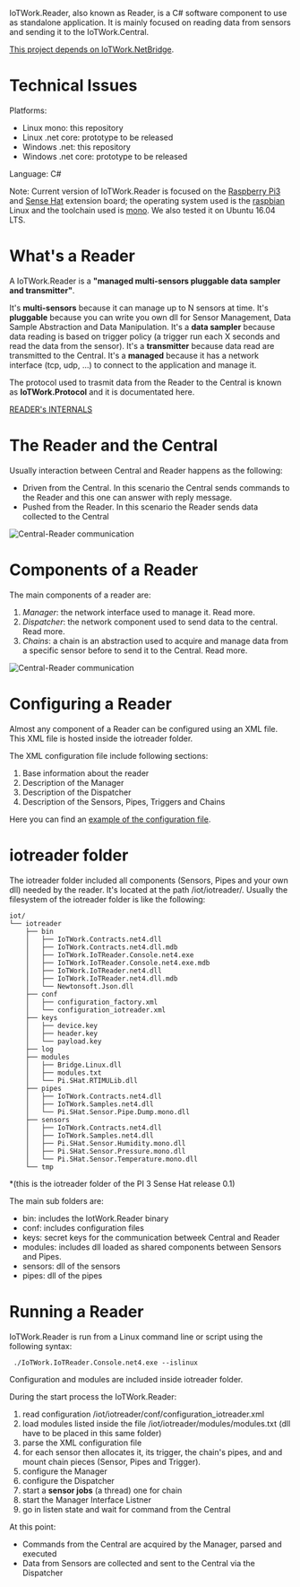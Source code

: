 
IoTWork.Reader, also known as Reader, is a C# software component to use as standalone application.
It is mainly focused on reading data from sensors and sending it to the IoTWork.Central.

[This project depends on IoTWork.NetBridge](https://github.com/samnium/IoTWork.NetBridge).

# Technical Issues

Platforms: 

* Linux mono: this repository
* Linux .net core: prototype to be released
* Windows .net: this repository
* Windows .net core: prototype to be released

Language: C#

Note: Current version of IoTWork.Reader is focused on the [Raspberry Pi3](https://www.raspberrypi.org/) and [Sense Hat](https://www.raspberrypi.org/products/sense-hat/) extension board; the operating system used is the [raspbian](https://www.raspbian.org/) Linux and the toolchain used is [mono](http://www.mono-project.com/). We also tested it on Ubuntu 16.04 LTS.

# What's a Reader

A IoTWork.Reader is a **"managed multi-sensors pluggable data sampler and transmitter"**.

It's **multi-sensors** because it can manage up to N sensors at time.
It's **pluggable** because you can write you own dll for Sensor Management, Data Sample Abstraction and Data Manipulation.
It's a **data sampler** because data reading is based on trigger policy (a trigger run each X seconds and read the data from the sensor).
It's a **transmitter** because data read are transmitted to the Central.
It's a **managed** because it has a network interface (tcp, udp, ...) to connect to the application and manage it.

The protocol used to trasmit data from the Reader to the Central is known as **IoTWork.Protocol** and it is documentated here.

[READER's INTERNALS](docs/Internals.md)


# The Reader and the Central

Usually interaction between Central and Reader happens as the following:

* Driven from the Central. In this scenario the Central sends commands to the Reader and this one can answer with reply message.
* Pushed from the Reader. In this scenario the Reader sends data collected to the Central

![Central-Reader communication](https://rawgit.com/samnium/IoTWork.Reader/master/images/IoTWork.Central.Reader.Communication.png)


# Components of a Reader

The main components of a reader are:

1. *Manager*: the network interface used to manage it. Read more.
2. *Dispatcher*: the network component used to send data to the central. Read more.
3. *Chains*: a chain is an abstraction used to acquire and manage data from a specific sensor before to send it to the Central. Read more.

![Central-Reader communication](https://rawgit.com/samnium/IoTWork.Reader/master/images/IoTWork.Reader.View.Components.png)


# Configuring a Reader

Almost any component of a Reader can be configured using an XML file.
This XML file is hosted inside the iotreader folder.

The XML configuration file include following sections:

1. Base information about the reader
2. Description of the Manager
3. Description of the Dispatcher
4. Description of the Sensors, Pipes, Triggers and Chains 

Here you can find an [example of the configuration file](data/XmlConfiguration.md).

# iotreader folder

The iotreader folder included all components (Sensors, Pipes and your own dll) needed by the reader.
It's located at the path /iot/iotreader/.
Usually the filesystem of the iotreader folder is like the following:

```
iot/
└── iotreader
    ├── bin
    │   ├── IoTWork.Contracts.net4.dll
    │   ├── IoTWork.Contracts.net4.dll.mdb
    │   ├── IoTWork.IoTReader.Console.net4.exe
    │   ├── IoTWork.IoTReader.Console.net4.exe.mdb
    │   ├── IoTWork.IoTReader.net4.dll
    │   ├── IoTWork.IoTReader.net4.dll.mdb
    │   └── Newtonsoft.Json.dll
    ├── conf
    │   ├── configuration_factory.xml
    │   └── configuration_iotreader.xml
    ├── keys
    │   ├── device.key
    │   ├── header.key
    │   └── payload.key
    ├── log
    ├── modules
    │   ├── Bridge.Linux.dll
    │   ├── modules.txt
    │   └── Pi.SHat.RTIMULib.dll
    ├── pipes
    │   ├── IoTWork.Contracts.net4.dll
    │   ├── IoTWork.Samples.net4.dll
    │   └── Pi.SHat.Sensor.Pipe.Dump.mono.dll
    ├── sensors
    │   ├── IoTWork.Contracts.net4.dll
    │   ├── IoTWork.Samples.net4.dll
    │   ├── Pi.SHat.Sensor.Humidity.mono.dll
    │   ├── Pi.SHat.Sensor.Pressure.mono.dll
    │   └── Pi.SHat.Sensor.Temperature.mono.dll
    └── tmp
```

*(this is the iotreader folder of the PI 3 Sense Hat release 0.1)

The main sub folders are:

* bin: includes the IotWork.Reader binary
* conf: includes configuration files
* keys: secret keys for the communication betweek Central and Reader
* modules: includes dll loaded as shared components between Sensors and Pipes.
* sensors: dll of the sensors
* pipes: dll of the pipes

# Running a Reader

IoTWork.Reader is run from a Linux command line or script using the following syntax:

```
 ./IoTWork.IoTReader.Console.net4.exe --islinux
```

Configuration and modules are included inside iotreader folder.

During the start process the IoTWork.Reader:

1. read configuration /iot/iotreader/conf/configuration_iotreader.xml
2. load modules listed inside the file /iot/iotreader/modules/modules.txt (dll have to be placed in this same folder)
3. parse the XML configuration file
4. for each sensor then allocates it, its trigger, the chain's pipes, and and mount chain pieces (Sensor, Pipes and Trigger).
5. configure the Manager
6. configure the Dispatcher
7. start a **sensor jobs** (a thread) one for chain
8. start the Manager Interface Listner
9. go in listen state and wait for command from the Central

At this point:

* Commands from the Central are acquired by the Manager, parsed and executed
* Data from Sensors are collected and sent to the Central via the Dispatcher





